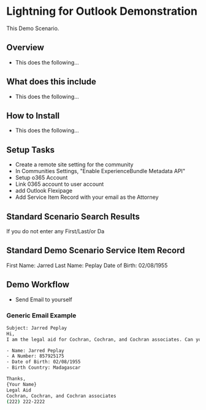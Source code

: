 # Lightning for Outlook Demonstration

This Demo Scenario.

## Overview

- This does the following...

## What does this include

- This does the following...

## How to Install

- This does the following...

## Setup Tasks

- Create a remote site setting for the community
- In Communities Settings, "Enable ExperienceBundle Metadata API"
- Setup o365 Account
- Link 0365 account to user account
- add Outlook Flexipage
- Add Service Item Record with your email as the Attorney

## Standard Scenario Search Results

If you do not enter any First/Last/or Da

## Standard Demo Scenario Service Item Record

First Name: Jarred
Last Name: Peplay
Date of Birth: 02/08/1955

## Demo Workflow

- Send Email to yourself

### Generic Email Example

```bash
Subject: Jarred Peplay
Hi,
I am the legal aid for Cochran, Cochran, and Cochran associates. Can you please provide updates on our client Jarred Peplay. Here is the information I have:

- Name: Jarred Peplay
- A Number: 857925175
- Date of Birth: 02/08/1955
- Birth Country: Madagascar

Thanks,
{Your Name}
Legal Aid
Cochran, Cochran, and Cochran associates
(222) 222-2222
```
